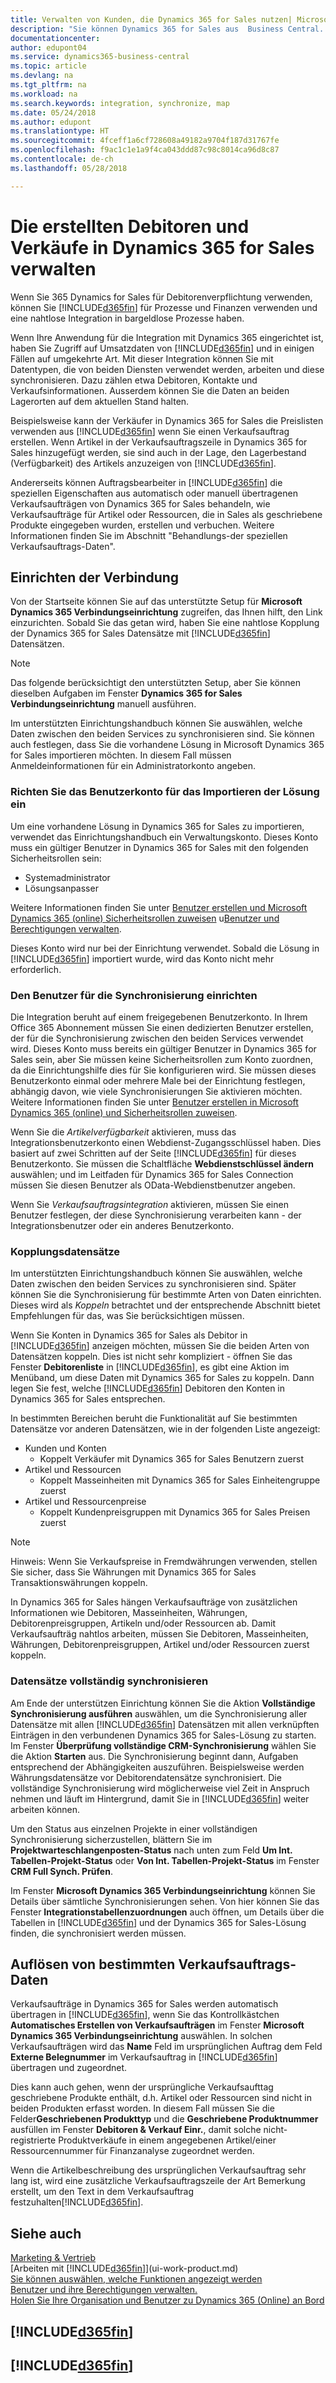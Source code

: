 ```yaml
---
title: Verwalten von Kunden, die Dynamics 365 for Sales nutzen| Microsoft Docs
description: "Sie können Dynamics 365 for Sales aus  Business Central. nutzen, um Daten zu verknüpfen und eine nahtlose Integration und Synchronisation der führenden Prozesse sicherzustellen."
documentationcenter: 
author: edupont04
ms.service: dynamics365-business-central
ms.topic: article
ms.devlang: na
ms.tgt_pltfrm: na
ms.workload: na
ms.search.keywords: integration, synchronize, map
ms.date: 05/24/2018
ms.author: edupont
ms.translationtype: HT
ms.sourcegitcommit: 4fceff1a6cf728608a49182a9704f187d31767fe
ms.openlocfilehash: f9ac1c1e1a9f4ca043ddd87c98c8014ca96d8c87
ms.contentlocale: de-ch
ms.lasthandoff: 05/28/2018

---
```

# <a name="managing-customers-and-sales-created-in-dynamics-365-for-sales"></a>Die erstellten Debitoren und Verkäufe in Dynamics 365 for Sales verwalten
Wenn Sie 365 Dynamics for Sales für Debitorenverpflichtung verwenden, können Sie [!INCLUDE[d365fin](includes/d365fin_md.md)] für Prozesse und Finanzen verwenden und eine nahtlose Integration in bargeldlose Prozesse haben.

Wenn Ihre Anwendung für die Integration mit Dynamics 365 eingerichtet ist, haben Sie Zugriff auf Umsatzdaten von [!INCLUDE[d365fin](includes/d365fin_md.md)] und in einigen Fällen auf umgekehrte Art. Mit dieser Integration können Sie mit Datentypen, die von beiden Diensten verwendet werden, arbeiten und diese synchronisieren. Dazu zählen etwa Debitoren, Kontakte und Verkaufsinformationen. Ausserdem können Sie die Daten an beiden Lagerorten auf dem aktuellen Stand halten.  

Beispielsweise kann der Verkäufer in Dynamics 365 for Sales die Preislisten verwenden aus [!INCLUDE[d365fin](includes/d365fin_md.md)] wenn Sie einen Verkaufsauftrag erstellen. Wenn Artikel in der Verkaufsauftragszeile in Dynamics 365 for Sales hinzugefügt werden, sie sind auch in der Lage, den Lagerbestand (Verfügbarkeit) des Artikels anzuzeigen von [!INCLUDE[d365fin](includes/d365fin_md.md)].

Andererseits können Auftragsbearbeiter in [!INCLUDE[d365fin](includes/d365fin_md.md)] die speziellen Eigenschaften aus automatisch oder manuell übertragenen Verkaufsaufträgen von Dynamics 365 for Sales behandeln, wie Verkaufsaufträge für Artikel oder Ressourcen, die in Sales als geschriebene Produkte eingegeben wurden, erstellen und verbuchen. Weitere Informationen finden Sie im Abschnitt "Behandlungs-der speziellen Verkaufsauftrags-Daten".  

## <a name="setting-up-the-connection"></a>Einrichten der Verbindung
Von der Startseite können Sie auf das unterstützte Setup für **Microsoft Dynamics 365 Verbindungseinrichtung** zugreifen, das Ihnen hilft, den Link einzurichten. Sobald Sie das getan wird, haben Sie eine nahtlose Kopplung der Dynamics 365 for Sales Datensätze mit [!INCLUDE[d365fin](includes/d365fin_md.md)] Datensätzen.  

> [!NOTE]  
>   Das folgende berücksichtigt den unterstützten Setup, aber Sie können dieselben Aufgaben im Fenster **Dynamics 365 for Sales Verbindungseinrichtung** manuell ausführen.

Im unterstützten Einrichtungshandbuch können Sie auswählen, welche Daten zwischen den beiden Services zu synchronisieren sind. Sie können auch festlegen, dass Sie die vorhandene Lösung in Microsoft Dynamics 365 for Sales importieren möchten. In diesem Fall müssen Anmeldeinformationen für ein Administratorkonto angeben.

### <a name="setting-up-the-user-account-for-importing-the-solution"></a>Richten Sie das Benutzerkonto für das Importieren der Lösung ein
Um eine vorhandene Lösung in Dynamics 365 for Sales zu importieren, verwendet das Einrichtungshandbuch ein Verwaltungskonto. Dieses Konto muss ein gültiger Benutzer in Dynamics 365 for Sales mit den folgenden Sicherheitsrollen sein:

* Systemadministrator  
* Lösungsanpasser  

Weitere Informationen finden Sie unter [Benutzer erstellen und Microsoft Dynamics 365 (online) Sicherheitsrollen zuweisen](/dynamics365/customer-engagement/admin/create-users-assign-online-security-roles) u[Benutzer und Berechtigungen verwalten](ui-how-users-permissions.md).  

Dieses Konto wird nur bei der Einrichtung verwendet. Sobald die Lösung in [!INCLUDE[d365fin](includes/d365fin_md.md)] importiert wurde, wird das Konto nicht mehr erforderlich.

### <a name="setting-up-the-user-account-for-synchronization"></a>Den Benutzer für die Synchronisierung einrichten
Die Integration beruht auf einem freigegebenen Benutzerkonto. In Ihrem Office 365 Abonnement müssen Sie einen dedizierten Benutzer erstellen, der für die Synchronisierung zwischen den beiden Services verwendet wird. Dieses Konto muss bereits ein gültiger Benutzer in Dynamics 365 for Sales sein, aber Sie müssen keine Sicherheitsrollen zum Konto zuordnen, da die Einrichtungshilfe dies für Sie konfigurieren wird. Sie müssen dieses Benutzerkonto einmal oder mehrere Male bei der Einrichtung festlegen, abhängig davon, wie viele Synchronisierungen Sie aktivieren möchten. Weitere Informationen finden Sie unter [Benutzer erstellen in Microsoft Dynamics 365 (online) und  Sicherheitsrollen zuweisen](/dynamics365/customer-engagement/admin/create-users-assign-online-security-roles).

Wenn Sie die *Artikelverfügbarkeit* aktivieren, muss das Integrationsbenutzerkonto einen Webdienst-Zugangsschlüssel haben. Dies basiert auf zwei Schritten auf der Seite [!INCLUDE[d365fin](includes/d365fin_md.md)] für dieses Benutzerkonto. Sie müssen die Schaltfläche **Webdienstschlüssel ändern** auswählen; und im Leitfaden für Dynamics 365 for Sales Connection müssen Sie diesen Benutzer als OData-Webdienstbenutzer angeben.

Wenn Sie *Verkaufsauftragsintegration* aktivieren, müssen Sie einen Benutzer festlegen, der diese Synchronisierung verarbeiten kann - der Integrationsbenutzer oder ein anderes Benutzerkonto.

### <a name="coupling-records"></a>Kopplungsdatensätze
Im unterstützten Einrichtungshandbuch können Sie auswählen, welche Daten zwischen den beiden Services zu synchronisieren sind. Später können Sie die Synchronisierung für bestimmte Arten von Daten einrichten. Dieses wird als *Koppeln* betrachtet und der entsprechende Abschnitt bietet Empfehlungen für das, was Sie berücksichtigen müssen.

Wenn Sie Konten in Dynamics 365 for Sales als Debitor in [!INCLUDE[d365fin](includes/d365fin_md.md)] anzeigen möchten, müssen Sie die beiden Arten von Datensätzen koppeln. Dies ist nicht sehr kompliziert - öffnen Sie das Fenster **Debitorenliste** in [!INCLUDE[d365fin](includes/d365fin_md.md)], es gibt eine Aktion im Menüband, um diese Daten mit Dynamics 365 for Sales zu koppeln. Dann legen Sie fest, welche [!INCLUDE[d365fin](includes/d365fin_md.md)] Debitoren den Konten in Dynamics 365 for Sales entsprechen.

In bestimmten Bereichen beruht die Funktionalität auf Sie bestimmten Datensätze vor anderen Datensätzen, wie in der folgenden Liste angezeigt:

* Kunden und Konten  
  * Koppelt Verkäufer mit Dynamics 365 for Sales Benutzern zuerst  
* Artikel und Ressourcen  
  * Koppelt Masseinheiten mit Dynamics 365 for Sales Einheitengruppe zuerst  
* Artikel und Ressourcenpreise  
  * Koppelt Kundenpreisgruppen mit Dynamics 365 for Sales Preisen zuerst  

> [!NOTE]  
>   Hinweis: Wenn Sie Verkaufspreise in Fremdwährungen verwenden, stellen Sie sicher, dass Sie Währungen mit Dynamics 365 for Sales Transaktionswährungen koppeln.

In Dynamics 365 for Sales hängen Verkaufsaufträge von zusätzlichen Informationen wie Debitoren, Masseinheiten, Währungen, Debitorenpreisgruppen, Artikeln und/oder Ressourcen ab. Damit Verkaufsaufträg nahtlos arbeiten, müssen Sie Debitoren, Masseinheiten, Währungen, Debitorenpreisgruppen, Artikel und/oder Ressourcen zuerst koppeln.

### <a name="synchronizing-records-fully"></a>Datensätze vollständig synchronisieren
Am Ende der unterstützen Einrichtung können Sie die Aktion **Vollständige Synchronisierung ausführen** auswählen, um die Synchronisierung aller Datensätze mit allen [!INCLUDE[d365fin](includes/d365fin_md.md)] Datensätzen mit allen verknüpften Einträgen in den verbundenen Dynamics 365 for Sales-Lösung zu starten. Im Fenster **Überprüfung vollständige CRM-Synchronisierung** wählen Sie die Aktion **Starten** aus. Die Synchronisierung beginnt dann, Aufgaben entsprechend der Abhängigkeiten auszuführen. Beispielsweise werden Währungsdatensätze vor Debitorendatensätze synchronisiert. Die vollständige Synchronisierung wird möglicherweise viel Zeit in Anspruch nehmen und läuft im Hintergrund, damit Sie in [!INCLUDE[d365fin](includes/d365fin_md.md)] weiter arbeiten können.

Um den Status aus einzelnen Projekte in einer vollständigen Synchronisierung sicherzustellen, blättern Sie im **Projektwarteschlangenposten-Status** nach unten zum Feld **Um Int. Tabellen-Projekt-Status** oder **Von Int. Tabellen-Projekt-Status** im Fenster **CRM Full Synch. Prüfen**.

Im Fenster **Microsoft Dynamics 365 Verbindungseinrichtung** können Sie Details über sämtliche Synchronisierungen sehen. Von hier können Sie das Fenster **Integrationstabellenzuordnungen** auch öffnen, um Details über die Tabellen in [!INCLUDE[d365fin](includes/d365fin_md.md)] und der Dynamics 365 for Sales-Lösung finden, die synchronisiert werden müssen.  

## <a name="handling-special-sales-order-data"></a>Auflösen von bestimmten Verkaufsauftrags-Daten
Verkaufsaufträge in Dynamics 365 for Sales werden automatisch übertragen in [!INCLUDE[d365fin](includes/d365fin_md.md)], wenn Sie das Kontrollkästchen **Automatisches Erstellen von Verkaufsaufträgen** im Fenster **Microsoft Dynamics 365 Verbindungseinrichtung** auswählen. In solchen Verkaufsaufträgen wird das **Name** Feld im ursprünglichen Auftrag dem Feld **Externe Belegnummer** im Verkaufsauftrag in [!INCLUDE[d365fin](includes/d365fin_md.md)] übertragen und zugeordnet.

Dies kann auch gehen, wenn der ursprüngliche Verkaufsaufttag geschriebene Produkte enthält, d.h. Artikel oder Ressourcen sind nicht in beiden Produkten erfasst worden. In diesem Fall müssen Sie die Felder**Geschriebenen Produkttyp** und die **Geschriebene Produktnummer** ausfüllen im Fenster **Debitoren & Verkauf Einr.**, damit solche nicht-registrierte Produktverkäufe in einem angegebenen Artikel/einer Ressourcennummer für Finanzanalyse zugeordnet werden.

Wenn die Artikelbeschreibung des ursprünglichen Verkaufsauftrag sehr lang ist, wird eine zusätzliche Verkaufsauftragszeile der Art Bemerkung erstellt, um den Text in dem Verkaufsauftrag festzuhalten[!INCLUDE[d365fin](includes/d365fin_md.md)].

## <a name="see-also"></a>Siehe auch
[Marketing & Vertrieb](marketing-relationship-management.md)  
[Arbeiten mit [!INCLUDE[d365fin](includes/d365fin_md.md)]](ui-work-product.md)  
[Sie können auswählen, welche Funktionen angezeigt werden](ui-experiences.md)  
[Benutzer und ihre Berechtigungen verwalten.](ui-how-users-permissions.md)    
[Holen Sie Ihre Organisation und Benutzer zu Dynamics 365 (Online) an Bord](/dynamics365/customer-engagement/admin/onboard-your-organization-and-users-to-dynamics-365-online)  

## [!INCLUDE[d365fin](includes/free_trial_md.md)]  
## [!INCLUDE[d365fin](includes/training_link_md.md)]

